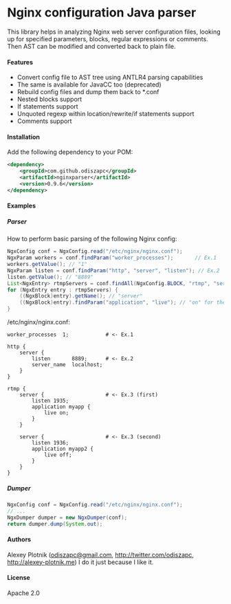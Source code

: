 # Nginx configuration Java parser

This library helps in analyzing Nginx web server configuration files, looking up for specified parameters, blocks, regular expressions or comments. Then AST can be modified and converted back to plain file.

#### Features
- Convert config file to AST tree using ANTLR4 parsing capabilities
- The same is available for JavaCC too (deprecated)
- Rebuild config files and dump them back to *.conf
- Nested blocks support
- If statements support
- Unquoted regexp within location/rewrite/if statements support
- Comments support

#### Installation
Add the following dependency to your POM:
```xml
<dependency>
    <groupId>com.github.odiszapc</groupId>
    <artifactId>nginxparser</artifactId>
    <version>0.9.6</version>
</dependency>
```

#### Examples
##### Parser

How to perform basic parsing of the following Nginx config:
```java
NgxConfig conf = NgxConfig.read("/etc/nginx/nginx.conf");
NgxParam workers = conf.findParam("worker_processes");       // Ex.1
workers.getValue(); // "1"
NgxParam listen = conf.findParam("http", "server", "listen"); // Ex.2
listen.getValue(); // "8889"
List<NgxEntry> rtmpServers = conf.findAll(NgxConfig.BLOCK, "rtmp", "server"); // Ex.3
for (NgxEntry entry : rtmpServers) {
    ((NgxBlock)entry).getName(); // "server"
    ((NgxBlock)entry).findParam("application", "live"); // "on" for the first iter, "off" for the second one
}
```

/etc/nginx/nginx.conf:
```
worker_processes  1;            # <- Ex.1

http {
    server {
        listen       8889;      # <- Ex.2
        server_name  localhost;
    }
}

rtmp {
    server {                    # <- Ex.3 (first)
        listen 1935;
        application myapp {
            live on;
        }
    }

    server {                    # <- Ex.3 (second)
        listen 1936;
        application myapp2 {
            live off;
        }
    }
}
```

##### Dumper

```java
NgxConfig conf = NgxConfig.read("/etc/nginx/nginx.conf");
// ...
NgxDumper dumper = new NgxDumper(conf);
return dumper.dump(System.out);
```

#### Authors
Alexey Plotnik (odiszapc@gmail.com, http://twitter.com/odiszapc, http://alexey-plotnik.me) I do it just because I like it.



#### License
Apache 2.0
